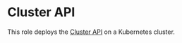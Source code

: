 # Cluster API

This role deploys the [Cluster API](https://cluster-api.sigs.k8s.io/) on a
Kubernetes cluster.
